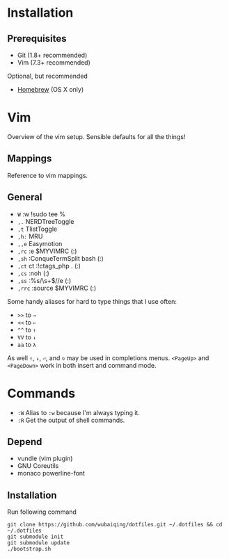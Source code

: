 Installation
============

Prerequisites
-------------

* Git (1.8+ recommended)
* Vim (7.3+ recommended)

Optional, but recommended
* [Homebrew](http://mxcl.github.com/homebrew/) (OS X only)

Vim
===

Overview of the vim setup. Sensible defaults for all the things!



Mappings
--------

Reference to vim mappings.



General
--------

* `W` :w !sudo tee %
* `,.` NERDTreeToggle
* `,t` TlistToggle
* `,h:` MRU
* `,,e` Easymotion
* `,rc` :e $MYVIMRC (:)
* `,sh` :ConqueTermSplit bash (:)
* `,ct` ct :!ctags_php . (:)
* `,cs` :noh (:)
* `,ss` :%s/\s\+$//e (:)
* `,rrc` :source $MYVIMRC (:)

Some handy aliases for hard to type things that I use often:

* `>>` to `→`
* `<<` to `←`
* `^^` to `↑`
* `VV` to `↓`
* `aa` to `λ`

As well `↑`, `↓`, `⏎`, and `⎋` may be used in completions menus. `<PageUp>` and `<PageDown>` work in both insert and command mode.



Commands
========

* `:W` Alias to `:w` because I'm always typing it.
* `:R` Get the output of shell commands.



Depend
------

* vundle (vim plugin)
* GNU Coreutils
* monaco powerline-font

Installation
------------

Run following command

```
git clone https://github.com/wubaiqing/dotfiles.git ~/.dotfiles && cd ~/.dotfiles
git submodule init
git submodule update
./bootstrap.sh
```
